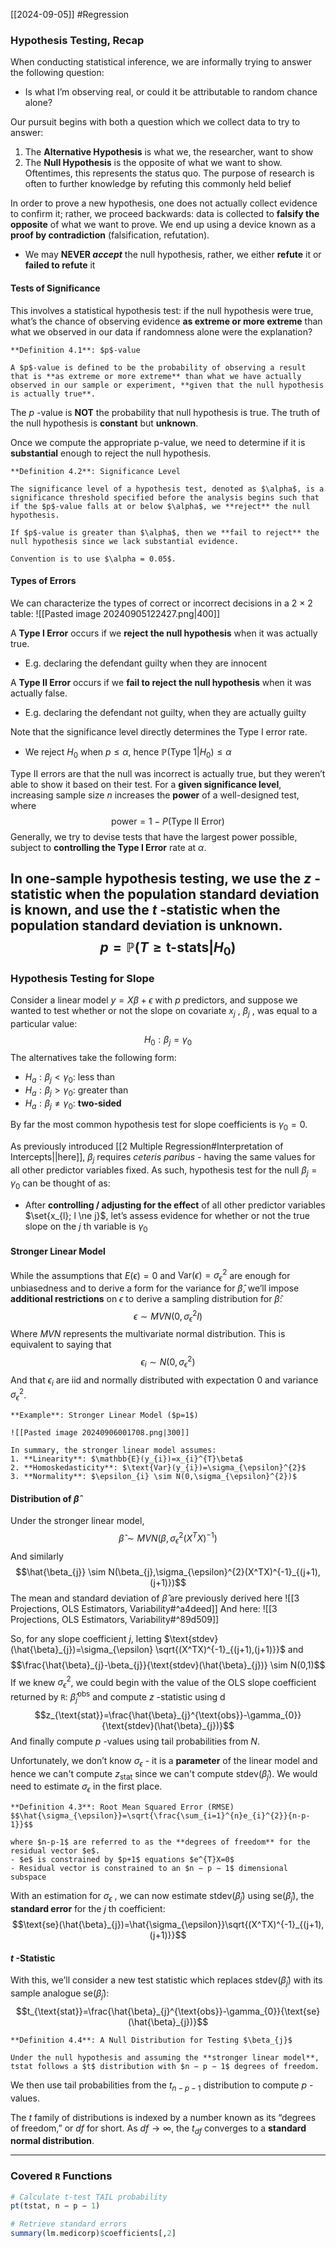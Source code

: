 [[2024-09-05]] #Regression 

### Hypothesis Testing, Recap
When conducting statistical inference, we are informally trying to answer the following question:
- Is what I’m observing real, or could it be attributable to random chance alone?

Our pursuit begins with both a question which we collect data to try to answer:
1. The **Alternative Hypothesis** is what we, the researcher, want to show
2. The **Null Hypothesis** is the opposite of what we want to show. Oftentimes, this represents the status quo. The purpose of research is often to further knowledge by refuting this commonly held belief

In order to prove a new hypothesis, one does not actually collect evidence to confirm it; rather, we proceed backwards: data is collected to **falsify the opposite** of what we want to prove. We end up using a device known as a **proof by contradiction** (falsification, refutation).
- We may **NEVER *accept*** the null hypothesis, rather, we either **refute** it or **failed to refute** it

#### Tests of Significance
This involves a statistical hypothesis test: if the null hypothesis were true, what’s the chance of observing evidence **as extreme or more extreme** than what we observed in our data if randomness alone were the explanation?

```ad-important
**Definition 4.1**: $p$-value

A $p$-value is defined to be the probability of observing a result that is **as extreme or more extreme** than what we have actually observed in our sample or experiment, **given that the null hypothesis is actually true**.
```

The $p$ -value is **NOT** the probability that null hypothesis is true. The truth of the null hypothesis is **constant** but **unknown**.

Once we compute the appropriate p-value, we need to determine if it is **substantial** enough to reject the null hypothesis.

```ad-important
**Definition 4.2**: Significance Level

The significance level of a hypothesis test, denoted as $\alpha$, is a significance threshold specified before the analysis begins such that if the $p$-value falls at or below $\alpha$, we **reject** the null hypothesis.

If $p$-value is greater than $\alpha$, then we **fail to reject** the null hypothesis since we lack substantial evidence.

Convention is to use $\alpha = 0.05$.
```

#### Types of Errors
We can characterize the types of correct or incorrect decisions in a 2 × 2 table: 
![[Pasted image 20240905122427.png|400]]

A **Type I Error** occurs if we **reject the null hypothesis** when it was actually true.
- E.g. declaring the defendant guilty when they are innocent

A **Type II Error** occurs if we **fail to reject the null hypothesis** when it was actually false.
- E.g. declaring the defendant not guilty, when they are actually guilty

Note that the significance level directly determines the Type I error rate.
- We reject $H_{0}$ when $p\le \alpha$, hence $\mathbb{P}(\text{Type 1}|H_{0}) \le \alpha$

Type II errors are that the null was incorrect is actually true, but they weren’t able to show it based on their test. For a **given significance level**, increasing sample size $n$ increases the **power** of a well-designed test, where
$$\text{power}=1-P(\text{Type II Error})$$
Generally, we try to devise tests that have the largest power possible, subject to **controlling the Type I Error** rate at $\alpha$.

In one-sample hypothesis testing, we use the $z$ -statistic when the **population standard deviation** is **known**, and use the $t$ -statistic when the **population standard deviation** is **unknown.**
$$p=\mathbb{P}(T \ge \text{t-stats} | H_{0})$$
---
### Hypothesis Testing for Slope
Consider a linear model $y = X \beta + \epsilon$ with $p$ predictors, and suppose we wanted to test whether or not the slope on covariate $x_j$ , $\beta_j$ , was equal to a particular value:
$$H_{0}:\beta_{j}=\gamma_{0}$$
The alternatives take the following form:
- $H_{a}: \beta_{j}<\gamma_{0}$: less than
- $H_{a}: \beta_{j}>\gamma_{0}$: greater than
- $H_{a}: \beta_{j} \ne \gamma_{0}$: **two-sided**

By far the most common hypothesis test for slope coefficients is $\gamma_{0}=0$.

As previously introduced [[2 Multiple Regression#Interpretation of Intercepts||here]], $\beta_j$ requires *ceteris paribus* - having the same values for all other predictor variables fixed. As such, hypothesis test for the null $\beta_{j}=\gamma_{0}$ can be thought of as:
- After **controlling / adjusting for the effect** of all other predictor variables $\set{x_{l}; l \ne j}$, let’s assess evidence for whether or not the true slope on the $j$ th variable is $\gamma_{0}$

#### Stronger Linear Model
While the assumptions that $E (\epsilon) = 0$ and $\text{Var}(\epsilon)=\sigma_{\epsilon}^{2}$ are enough for unbiasedness and to derive a form for the variance for $\hat{\beta}$, we’ll impose **additional restrictions** on $\epsilon$ to derive a sampling distribution for $\hat{\beta}$:
$$\epsilon \sim MVN(0,\sigma_{\epsilon}^{2}I)$$
Where $MVN$ represents the multivariate normal distribution. This is equivalent to saying that
$$\epsilon_{i} \sim N(0,\sigma_{\epsilon}^{2})$$
And that $\epsilon_{i}$ are iid and normally distributed with expectation 0 and variance $\sigma_{\epsilon}^{2}$.

```ad-example
**Example**: Stronger Linear Model ($p=1$)

![[Pasted image 20240906001708.png|300]]
```

```ad-note
In summary, the stronger linear model assumes:
1. **Linearity**: $\mathbb{E}(y_{i})=x_{i}^{T}\beta$
2. **Homoskedasticity**: $\text{Var}(y_{i})=\sigma_{\epsilon}^{2}$
3. **Normality**: $\epsilon_{i} \sim N(0,\sigma_{\epsilon}^{2})$
```

#### Distribution of $\hat{\beta}$
Under the stronger linear model,
$$\hat{\beta} \sim MVN(\beta, \sigma_{\epsilon}^{2}(X^TX)^{-1})$$
And similarly
$$\hat{\beta_{j}} \sim N(\beta_{j},\sigma_{\epsilon}^{2}(X^TX)^{-1}_{(j+1),(j+1)})$$
The mean and standard deviation of $\hat{\beta}$ are previously derived here ![[3 Projections, OLS Estimators, Variability#^a4deed]]
And here:
![[3 Projections, OLS Estimators, Variability#^89d509]]

So, for any slope coefficient $j$, letting $\text{stdev}(\hat{\beta}_{j})=\sigma_{\epsilon} \sqrt{(X^TX)^{-1}_{(j+1),(j+1)}}$ and
$$\frac{\hat{\beta}_{j}-\beta_{j}}{\text{stdev}(\hat{\beta}_{j})} \sim N(0,1)$$
If we knew $\sigma_{\epsilon}^{2}$, we could begin with the value of the OLS slope coefficient returned by `R`: $\hat{\beta}_{j}^{\text{obs}}$ and compute $z$ -statistic using d
$$z_{\text{stat}}=\frac{\hat{\beta}_{j}^{\text{obs}}-\gamma_{0}}{\text{stdev}(\hat{\beta}_{j})}$$
And finally compute $p$ -values using tail probabilities from $N$.

Unfortunately, we don’t know $\sigma_{\epsilon}$ - it is a **parameter** of the linear model and hence we can't compute $z_{\text{stat}}$ since we can't compute $\text{stdev}(\hat{\beta}_{j})$. We would need to estimate $\sigma_{\epsilon}$ in the first place.

```ad-important
**Definition 4.3**: Root Mean Squared Error (RMSE)
$$\hat{\sigma_{\epsilon}}=\sqrt{\frac{\sum_{i=1}^{n}e_{i}^{2}}{n-p-1}}$$

where $n-p-1$ are referred to as the **degrees of freedom** for the residual vector $e$.
- $e$ is constrained by $p+1$ equations $e^{T}X=0$
- Residual vector is constrained to an $n − p − 1$ dimensional subspace
```

With an estimation for $\sigma_{\epsilon}$ , we can now estimate $\text{stdev}(\hat{\beta}_{j})$ using $\text{se}(\hat{\beta}_{j})$, the **standard error** for the $j$ th coefficient:
$$\text{se}(\hat{\beta}_{j})=\hat{\sigma_{\epsilon}}\sqrt{(X^TX)^{-1}_{(j+1),(j+1)}}$$
#### $t$ -Statistic
With this, we’ll consider a new test statistic which replaces $\text{stdev}(\hat{\beta}_{j})$ with its sample analogue $\text{se}(\hat{\beta}_{j})$:
$$t_{\text{stat}}=\frac{\hat{\beta}_{j}^{\text{obs}}-\gamma_{0}}{\text{se}(\hat{\beta}_{j})}$$
```ad-important
**Definition 4.4**: A Null Distribution for Testing $\beta_{j}$

Under the null hypothesis and assuming the **stronger linear model**, tstat follows a $t$ distribution with $n − p − 1$ degrees of freedom.
```

We then use tail probabilities from the $t_{n−p−1}$ distribution to compute $p$ -values. 

The $t$ family of distributions is indexed by a number known as its “degrees of freedom,” or $df$ for short. As $df \to \infty$, the $t_{df}$ converges to a **standard normal distribution**.

---
### Covered `R` Functions

```r
# Calculate t-test TAIL probability
pt(tstat, n − p − 1)

# Retrieve standard errors
summary(lm.medicorp)$coefficients[,2]
```